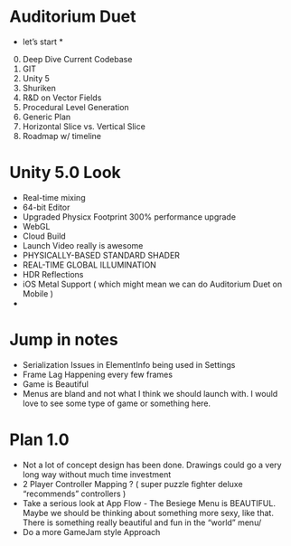 # Auditorium Duet

* let’s start *


0. Deep Dive Current Codebase
1. GIT
2. Unity 5
3. Shuriken
4. R&D on Vector Fields
5. Procedural Level Generation
6. Generic Plan
7. Horizontal Slice vs. Vertical Slice
8. Roadmap w/ timeline

# Unity 5.0 Look
* Real-time mixing
* 64-bit Editor
* Upgraded Physicx Footprint 300% performance upgrade
* WebGL
* Cloud Build
* Launch Video really is awesome
* PHYSICALLY-BASED STANDARD SHADER
* REAL-TIME GLOBAL ILLUMINATION
* HDR Reflections
* iOS Metal Support ( which might mean we can do Auditorium Duet on Mobile )
* 

# Jump in notes
* Serialization Issues in ElementInfo being used in Settings
* Frame Lag Happening every few frames
* Game is Beautiful
* Menus are bland and not what I think we should launch with. I would love to see some type of game or something here.

# Plan 1.0
* Not a lot of concept design has been done. Drawings could go a very long way without much time investment
* 2 Player Controller Mapping ?
( super puzzle fighter deluxe “recommends” controllers )
* Take a serious look at App Flow - The Besiege Menu is BEAUTIFUL. Maybe we should be thinking about something more sexy, like that. There is something really beautiful and fun in the “world” menu/
* Do a more GameJam style Approach
